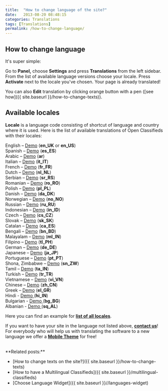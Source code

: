 ```yaml
---
title:  "How to change language of the site?"
date:   2013-08-20 08:48:15
categories: Translations
tags: [Translations]
permalink: /how-to-change-language/
---
```

## How to change language

It's super simple: 

Go to **Panel,** choose **Settings** and press **Translations** from the left sidebar. From the list of available language versions choose your locale. Press **Activate** next to the locale you've chosen. Your page is already translated!

You can also **Edit** translation by clicking orange button with a pen ([see how]({{ site.baseurl }}/how-to-change-texts)). 

## Available locales

**Locale** is a language code consisting of shortcut of language and country where it is used. Here is the list of available translations of Open Classifieds with their locales: 

English – [Demo](http://demo2.open-classifieds.com/?language=en_EN) (**en_UK** or **en_US**) <br>
Spanish – [Demo](http://demo2.open-classifieds.com/?language=es_ES) (**es_ES**) <br>
Arabic – [Demo](http://demo2.open-classifieds.com/?language=ar) (**ar**) <br>
Italian – [Demo](http://demo2.open-classifieds.com/?language=it_IT) (**it_IT**) <br>
French – [Demo](http://demo2.open-classifieds.com/?language=fr_FR) (**fr_FR**) <br>
Dutch – [Demo](http://demo2.open-classifieds.com/?language=nl_NL) (**nl_NL**) <br>
Serbian – [Demo](http://demo2.open-classifieds.com/?language=sr_RS) (**sr_RS**) <br>
Romanian – [Demo](http://demo2.open-classifieds.com/?language=ro_RO) (**ro_RO**) <br>
Polish – [Demo](http://demo2.open-classifieds.com/?language=pl_PL) (**pl_PL**) <br>
Danish – [Demo](http://demo2.open-classifieds.com/?language=da_DK) (**da_DK**) <br>
Norwegian – [Demo](http://demo2.open-classifieds.com/?language=no_NO) (**no_NO**) <br>
Russian – [Demo](http://demo2.open-classifieds.com/?language=ru_RU) (**ru_RU**) <br>
Indonesian – [Demo](http://demo2.open-classifieds.com/?language=in_ID) (**in_ID**) <br>
Czech – [Demo](http://demo2.open-classifieds.com/?language=cs_CZ) (**cs_CZ**) <br>
Slovak – [Demo](http://demo2.open-classifieds.com/?language=sk_SK) (**sk_SK**) <br>
Catalan – [Demo](http://demo2.open-classifieds.com/?language=ca_ES) (**ca_ES**) <br>
Bengali – [Demo](http://demo2.open-classifieds.com/?language=bn_BD) (**bn_BD**) <br>
Malayalam – [Demo](http://demo2.open-classifieds.com/?language=ml_IN) (**ml_IN**) <br>
Filipino – [Demo](http://demo2.open-classifieds.com/?language=tl_PH) (**tl_PH**) <br>
German – [Demo](http://demo2.open-classifieds.com/?language=de_DE) (**de_DE**) <br>
Japanese – [Demo](http://demo2.open-classifieds.com/?language=ja_JP) (**ja_JP**) <br>
Portuguese – [Demo](http://demo2.open-classifieds.com/?language=pt_PT) (**pt_PT**) <br>
Shona, Zimbabwe – [Demo](http://demo2.open-classifieds.com/?language=sn_ZW) (**sn_ZW**) <br>
Tamil – [Demo](http://demo2.open-classifieds.com/?language=ta_IN) (**ta_IN**) <br>
Turkish – [Demo](http://demo2.open-classifieds.com/?language=tr_TR) (**tr_TR**) <br>
Vietnamese – [Demo](http://demo2.open-classifieds.com/?language=vi_VN) (**vi_VN**) <br>
Chinese – [Demo](http://demo2.open-classifieds.com/?language=zh_CN) (**zh_CN**) <br>
Greek – [Demo](http://demo2.open-classifieds.com/?language=el_GR) (**el_GR**) <br>
Hindi - [Demo ](http://demo2.open-classifieds.com/?language=hi_IN)(**hi_IN**) <br>
Bulgarian - [Demo ](http://demo2.open-classifieds.com/?language=bg_BG)(**bg_BG**) <br>
Albanian - [Demo ](http://demo2.open-classifieds.com/?language=sq_AL)(**sq_AL**) <br>

Here you can find an example for **[list of all locales](http://www.roseindia.net/tutorials/I18N/locales-list.shtml)**. 

If you want to have your site in the language not listed above, **[contact us](http://open-classifieds.com/contact/)**! For everybody who will help us with translating the software to a new language we offer a **[Mobile Theme](http://open-classifieds.com/market/mobile/)** for free!

<br>
**Related posts:**

  * [How to change texts on the site?]({{ site.baseurl }}/how-to-change-texts)
  * [How to have a Multilingual Classifieds]({{ site.baseurl }}/multilingual-classifieds)
  * [Choose Language Widget]({{ site.baseurl }}//languages-widget)
